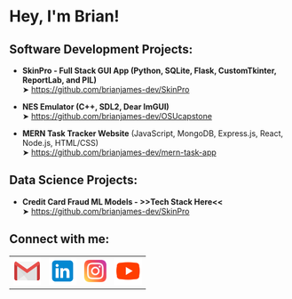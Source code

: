 <h1>Hey, I'm Brian!</h1>

<h2>Software Development Projects:</h2>

- <b>SkinPro - Full Stack GUI App (Python, SQLite, Flask, CustomTkinter, ReportLab, and PIL)</b><br/>
  ➤ https://github.com/brianjames-dev/SkinPro

- <b>NES Emulator (C++, SDL2, Dear ImGUI)</b><br/>
  ➤ https://github.com/brianjames-dev/OSUcapstone

- <b>MERN Task Tracker Website</b> (JavaScript, MongoDB, Express.js, React, Node.js, HTML/CSS)<br/>
  ➤ https://github.com/brianjames-dev/mern-task-app

<h2>Data Science Projects:</h2>

- <b>Credit Card Fraud ML Models - >>Tech Stack Here<<</b><br/>
  ➤ https://github.com/brianjames-dev/SkinPro

  
<h2>Connect with me:</h2>

<table>
  <tr>
  <td style="border: none;">
    <a href="mailto:brianjames.dev@gmail.com">
      <img src="icons8-gmail-96.png" width="50" alt="Gmail" />
    </a>
  </td>
    <td style="border: none;">
      <a href="https://www.linkedin.com/in/brianjames-dev/" target="_blank">
        <img src="icons8-linkedin-96.png" width="50" alt="LinkedIn" />
      </a>
    </td>
    <td style="border: none;">
      <a href="https://www.instagram.com/brianallenjames" target="_blank">
        <img src="icons8-instagram-96.png" width="40" alt="Instagram" />
      </a>
    </td>
    <td style="border: none;">
      <a href="https://www.youtube.com/c/brianallenjames" target="_blank">
        <img src="icons8-youtube-96.png" width="50" alt="YouTube" />
      </a>
    </td>
  </tr>
</table>
